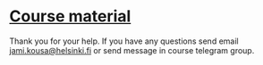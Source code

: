 # [Course material](https://docker-hy.github.io)

Thank you for your help. If you have any questions send email jami.kousa@helsinki.fi or send message in course telegram group.
